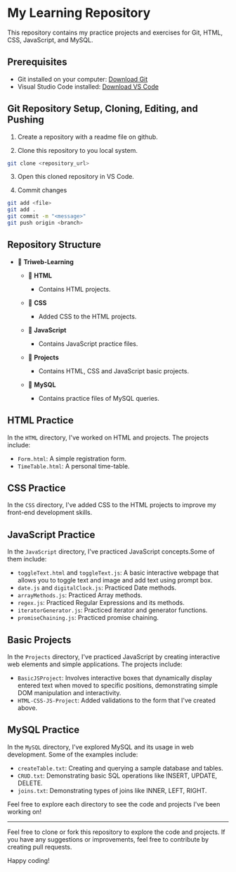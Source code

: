 # My Learning Repository

This repository contains my practice projects and exercises for Git, HTML, CSS, JavaScript, and MySQL.

## Prerequisites

- Git installed on your computer: [Download Git](https://git-scm.com/downloads)
- Visual Studio Code installed: [Download VS Code](https://code.visualstudio.com/)

## Git Repository Setup, Cloning, Editing, and Pushing
1. Create a repository with a readme file on github.

2. Clone this repository to you local system.
```bash
git clone <repository_url>
```
3. Open this cloned repository in VS Code.

4. Commit changes
```bash
git add <file>
git add .
git commit -m "<message>"
git push origin <branch>
```

## Repository Structure
- 📂 **Triweb-Learning**
  - 📂 **HTML**
    - Contains HTML projects.

  - 📂 **CSS**
    - Added CSS to the HTML projects.
  
  - 📂 **JavaScript**
    - Contains JavaScript practice files.
  
  - 📂 **Projects**
    - Contains HTML, CSS and JavaScript basic projects.
  
  - 📂 **MySQL**
    - Contains practice files of MySQL queries.

## HTML Practice

In the `HTML` directory, I've worked on  HTML and projects. The projects include:
  
- `Form.html`: A simple registration form.
- `TimeTable.html`: A personal time-table.

## CSS Practice

In the `CSS` directory, I've added CSS to the  HTML projects to improve my front-end development skills.
  
## JavaScript Practice

In the `JavaScript` directory, I've practiced JavaScript concepts.Some of them include:
  
- `toggleText.html` and `toggleText.js`: A basic interactive webpage that allows you to toggle text and image and add text using prompt box.
- `date.js` and `digitalClock.js`: Practiced Date methods.
- `arrayMethods.js`: Practiced Array methods.
- `regex.js`: Practiced Regular Expressions and its methods.
- `iteratorGenerator.js`: Practiced iterator and generator functions.
- `promiseChaining.js`: Practiced promise chaining.

## Basic Projects
In the `Projects` directory, I've practiced JavaScript by creating interactive web elements and simple applications. The projects include:
  
- `BasicJSProject`: Involves interactive boxes that dynamically display entered text when moved to specific positions, demonstrating simple DOM manipulation and interactivity.
- `HTML-CSS-JS-Project`: Added validations to the form that I've created above.

## MySQL Practice
In the `MySQL` directory, I've explored MySQL and its usage in web development. Some of the examples include:
  
- `createTable.txt`: Creating and querying a sample database and tables.
- `CRUD.txt`: Demonstrating basic SQL operations like INSERT, UPDATE, DELETE.
- `joins.txt`: Demonstrating types of joins like INNER, LEFT, RIGHT.

Feel free to explore each directory to see the code and projects I've been working on!

---

Feel free to clone or fork this repository to explore the code and projects. If you have any suggestions or improvements, feel free to contribute by creating pull requests.

Happy coding!

